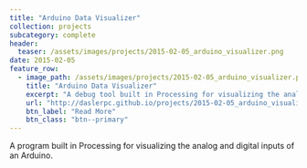 ```yaml
---
title: "Arduino Data Visualizer"
collection: projects
subcategory: complete
header: 
  teaser: /assets/images/projects/2015-02-05_arduino_visualizer.png
date: 2015-02-05
feature_row: 
  - image_path: /assets/images/projects/2015-02-05_arduino_visualizer.png
    title: "Arduino Data Visualizer"
    excerpt: "A debug tool built in Processing for visualizing the analog and digital inputs of an Arduino."
    url: "http://daslerpc.github.io/projects/2015-02-05_arduino_visualizer"
    btn_label: "Read More"
    btn_class: "btn--primary"
---
```


A program built in Processing for visualizing the analog and digital inputs of an Arduino.